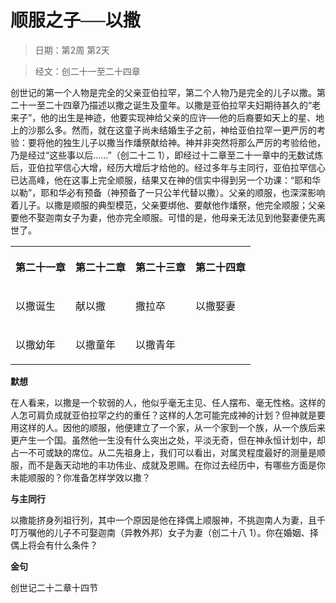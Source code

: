 # 顺服之子──以撒 

> 日期：第2周 第2天

> 经文：创二十一至二十四章

创世记的第一个人物是完全的父亲亚伯拉罕，第二个人物乃是完全的儿子以撒。第二十一至二十四章乃描述以撒之诞生及童年。以撒是亚伯拉罕夫妇期待甚久的“老来子”，他的出生是神迹，他要实现神给父亲的应许──他的后裔要如天上的星、地上的沙那么多。然而，就在这童子尚未结婚生子之前，神给亚伯拉罕一更严厉的考验：要将他的独生儿子以撒当作燔祭献给神。神并非突然将那么严厉的考验给他，乃是经过“这些事以后……”（创二十二 1），即经过十二章至二十一章中的无数试炼后，亚伯拉罕信心大增，经历大增后才给他的。经过多年与主同行，亚伯拉罕信心已达高峰，他在这事上完全顺服，结果又在神的信实中得到另一个功课：“耶和华以勒”，耶和华必有预备（神预备了一只公羊代替以撒）。父亲的顺服，也深深影响着儿子。以撒是顺服的典型模范，父亲要绑他、要献他作燔祭，他完全顺服；父亲要他不娶迦南女子为妻，他亦完全顺服。可惜的是，他母亲无法见到他娶妻便先离世了。

<table>
 <tbody>
  <tr>
   <th><p>第二十一章</p></th>
   <th><p>第二十二章</p></th>
   <th><p>第二十三章</p></th>
   <th><p>第二十四章</p></th>
  </tr>
  <tr>
   <td><p>以撒诞生</p></td>
   <td><p>献以撒</p></td>
   <td><p>撒拉卒</p></td>
   <td><p>以撒娶妻</p></td>
  </tr>
  <tr>
   <td><p>以撒幼年</p></td>
   <td><p>以撒童年</p></td>
   <td colspan="2"><p>以撒青年</p></td>
  </tr>
 </tbody>
</table>

**默想**

在人看来，以撒是一个软弱的人，他似乎毫无主见、任人摆布、毫无性格。这样的人怎可肩负成就亚伯拉罕之约的重任？这样的人怎可能完成神的计划？但神就是要用这样的人。因他的顺服，他便建立了一个家，从一个家到一个族，从一个族后来更产生一个国。虽然他一生没有什么突出之处，平淡无奇，但在神永恒计划中，却占一不可或缺的席位。从二先祖身上，我们可以看出，对属灵程度最好的测量是顺服，而不是轰天动地的丰功伟业、成就及恩赐。在你过去经历中，有哪些方面是你未能顺服的？你准备怎样学效以撒？

**与主同行**

以撒能挤身列祖行列，其中一个原因是他在择偶上顺服神，不挑迦南人为妻，且千叮万嘱他的儿子不可娶迦南（异教外邦）女子为妻（创二十八 1）。你在婚姻、择偶上将会有什么条件？

**金句**

创世记二十二章十四节



